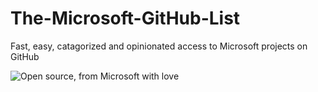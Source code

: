 # The-Microsoft-GitHub-List
Fast, easy, catagorized and opinionated access to Microsoft projects on GitHub


![Open source, from Microsoft with love](https://opensource.microsoft.com/)



